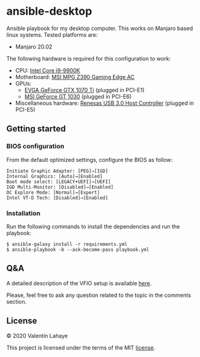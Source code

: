 # ansible-desktop

Ansible playbook for my desktop computer. This works on Manjaro based linux
systems. Tested platforms are:

* Manjaro 20.02

The following hardware is required for this configuration to work:

* CPU: [Intel Core i9-9900K](https://www.intel.com/content/www/us/en/products/processors/core/i9-processors/i9-9900k.html)
* Motherboard: [MSI MPG Z390 Gaming Edge AC](https://www.msi.com/Motherboard/MPG-Z390-GAMING-EDGE-AC)
* GPUs:
  * [EVGA GeForce GTX 1070 Ti](https://www.evga.com/articles/01161/evga-geforce-gtx-1070-ti/) (plugged in PCI-E1)
  * [MSI GeForce GT 1030](https://www.msi.com/Graphics-card/GeForce-GT-1030-2GH-LP-OC.html) (plugged in PCI-E6)
* Miscellaneous hardware: [Renesas USB 3.0 Host Controller](https://www.renesas.com/us/en/products/usb-assp/upd720202.html) (plugged in PCI-E5)

## Getting started

### BIOS configuration

From the default optimized settings, configure the BIOS as follow:

```
Initiate Graphic Adapter: [PEG]→[IGD]
Internal Graphics: [Auto]→[Enabled]
Boot mode select: [LEGACY+UEFI]→[UEFI]
IGD Multi-Monitor: [Disabled]→[Enabled]
OC Explore Mode: [Normal]→[Expert]
Intel VT-D Tech: [Disabled]→[Enabled]
```

### Installation

Run the following commands to install the dependencies and run the playbook:

```
$ ansible-galaxy install -r requirements.yml
$ ansible-playbook -b --ask-become-pass playbook.yml
```

## Q&A

A detailed description of the VFIO setup is available [here](https://www.reddit.com/r/VFIO/comments/icn45w/sharing_my_working_gaming_virtual_machine/).

Please, feel free to ask any question related to the topic in the comments
section.

## License

© 2020 Valentin Lahaye

This project is licensed under the terms of the MIT [license](LICENSE).
